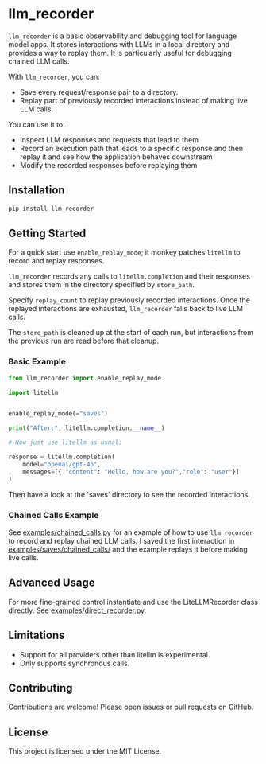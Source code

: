 # llm_recorder

`llm_recorder` is a basic observability and debugging tool for language model apps.
It stores interactions with LLMs in a local directory and provides a way to replay them.
It is particularly useful for debugging chained LLM calls.

With `llm_recorder`, you can:

- Save every request/response pair to a directory.
- Replay part of previously recorded interactions instead of making live LLM calls.

You can use it to:
- Inspect LLM responses and requests that lead to them
- Record an execution path that leads to a specific response and then replay it and see how the application behaves downstream
- Modify the recorded responses before replaying them

## Installation

```bash
pip install llm_recorder
```

## Getting Started

For a quick start use `enable_replay_mode`; it monkey patches `litellm` to record and replay responses.

`llm_recorder` records any calls to `litellm.completion` and their responses and stores them in the directory specified by `store_path`.

Specify `replay_count` to replay previously recorded interactions.
Once the replayed interactions are exhausted, `llm_recorder` falls back to live LLM calls.

The `store_path` is cleaned up at the start of each run, but interactions from the previous run are read before that cleanup.


### Basic Example

```python
from llm_recorder import enable_replay_mode

import litellm


enable_replay_mode(="saves")

print("After:", litellm.completion.__name__)

# Now just use litellm as usual:

response = litellm.completion(
    model="openai/gpt-4o",
    messages=[{ "content": "Hello, how are you?","role": "user"}]
)
```
Then have a look at the 'saves' directory to see the recorded interactions.

### Chained Calls Example
See [examples/chained_calls.py](examples/chained_calls.py) for an example of how to use `llm_recorder` to record and replay chained LLM calls.
I saved the first interaction in [examples/saves/chained_calls/](examples/saves/chained_calls/) and the example
replays it before making live calls.

## Advanced Usage

For more fine-grained control instantiate and use the LiteLLMRecorder class directly.
See [examples/direct_recorder.py](examples/direct_recorder.py).

## Limitations

- Support for all providers other than litellm is experimental.
- Only supports synchronous calls.

## Contributing

Contributions are welcome! Please open issues or pull requests on GitHub.

## License

This project is licensed under the MIT License.


